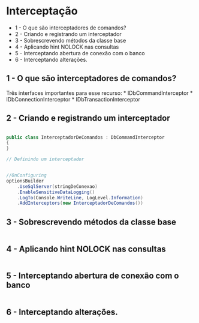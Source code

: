 # Interceptação

* 1 - O que são interceptadores de comandos?
* 2 - Criando e registrando um interceptador
* 3 - Sobrescrevendo métodos da classe base
* 4 - Aplicando hint NOLOCK nas consultas
* 5 - Interceptando abertura de conexão com o banco
* 6 - Interceptando alterações.



## 1 - O que são interceptadores de comandos?
Três interfaces importantes para esse recurso:
    * IDbCommandInterceptor
    * IDbConnectionInterceptor
    * IDbTransactionInterceptor


## 2 - Criando e registrando um interceptador
```c#

public class InterceptadorDeComandos : DbCommandInterceptor
{    
}

// Definindo um interceptador


//OnConfiguring
optionsBuilder
    .UseSqlServer(stringDeConexao)
    .EnableSensitiveDataLogging()
    .LogTo(Console.WriteLine, LogLevel.Information)
    .AddInterceptors(new InterceptadorDeComandos())

```


## 3 - Sobrescrevendo métodos da classe base
```
```


## 4 - Aplicando hint NOLOCK nas consultas
```
```


## 5 - Interceptando abertura de conexão com o banco
```
```


## 6 - Interceptando alterações.
```
```


